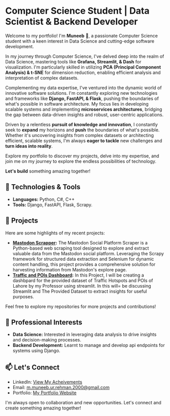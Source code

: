 # Computer Science Student | Data Scientist & Backend Developer

Welcome to my portfolio! I'm **Muneeb** 👋, a passionate Computer Science student with a keen interest in Data Science and cutting-edge software development.


In my journey through Computer Science, I've delved deep into the realm of Data Science, mastering tools like **Grafana, Streamlit, & Dash** for visualization. I'm particularly skilled in utilizing **PCA (Principal Component Analysis) & t-SNE** for dimension reduction, enabling efficient analysis and interpretation of complex datasets.


Complementing my data expertise, I've ventured into the dynamic world of innovative software solutions. I'm constantly exploring new technologies and frameworks like **Django, FastAPI, & Flask**, pushing the boundaries of what's possible in software architecture. My focus lies in developing scalable systems and implementing **microservices architectures**, bridging the gap between data-driven insights and robust, user-centric applications.


Driven by a relentless **pursuit of knowledge and innovation**, I constantly seek to **expand** my horizons and **push** the boundaries of what's possible. Whether it's uncovering insights from complex datasets or architecting efficient, scalable systems, I'm always **eager to tackle** new challenges and **turn ideas into reality**.


Explore my portfolio to discover my projects, delve into my expertise, and join me on my journey to explore the endless possibilities of technology.


**Let's build** something amazing together!

## 🔧 Technologies & Tools

- **Languages:** Python, C#, C++
- **Tools:** Django, FastAPI, Flask, Scrapy.

## 🚀 Projects

Here are some highlights of my recent projects:

- **[Mastodon Scrapper](https://github.com/Muneeb1030/WebScrapper_Mastodon):** The Mastodon Social Platform Scraper is a Python-based web scraping tool designed to explore and extract valuable data from the Mastodon social platform. Leveraging the Scrapy framework for structured data extraction and Selenium for dynamic content handling, this project provides a comprehensive solution for harvesting information from Mastodon's explore page.
- **[Traffic and POIs Dashboard](https://lahoretraffichotspotsandpois.streamlit.app/):** In this Project, I will be creating a dashbpard for the provided dataset of Traffic Hotspots and POIs of Lahore by my Professor using streamlit. In this will= be discussing Streamlit and The Provided Dataset to extract insights for useful purposes.

Feel free to explore my repositories for more projects and contributions!

## 💼 Professional Interests

- **Data Science:** Interested in leveraging data analysis to drive insights and decision-making processes.
- **Backend Development:** Learnt to manage and develop api endpoints for systems using Django.

## 📫 Let's Connect

- LinkedIn: [View My Acheivements](https://www.linkedin.com/in/muhammad-muneeb-ur-rehman-75482527a/)
- Email: m.muneeb.ur.rehman.2000@gmail.com
- Portfolio: [My Portfolio Website](https://muhammadmuneeburrehman.vercel.app/)

I'm always open to collaboration and new opportunities. Let's connect and create something amazing together!
